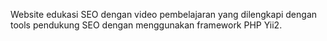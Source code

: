 Website edukasi SEO dengan video pembelajaran yang dilengkapi dengan tools pendukung SEO dengan menggunakan framework PHP Yii2.
